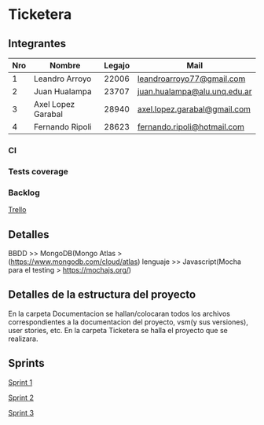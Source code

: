 # Ticketera

## Integrantes
Nro | Nombre | Legajo | Mail
----|--------|--------|------
1 | Leandro Arroyo | 22006 | leandroarroyo77@gmail.com
2 | Juan Hualampa | 23707 | juan.hualampa@alu.unq.edu.ar
3 | Axel Lopez Garabal | 28940 | axel.lopez.garabal@gmail.com
4 | Fernando Ripoli | 28623 | fernando.ripoli@hotmail.com

### CI

### Tests coverage

### Backlog
[Trello](https://trello.com/b/WCATcekV)


## Detalles
  BBDD >> MongoDB(Mongo Atlas > (https://www.mongodb.com/cloud/atlas)
  lenguaje >> Javascript(Mocha para el testing > https://mochajs.org/)


## Detalles de la estructura del proyecto

En la carpeta Documentacion se hallan/colocaran todos los archivos correspondientes a la documentacion del proyecto, vsm(y sus versiones), user stories, etc. En la carpeta Ticketera se halla el proyecto que se realizara.


## Sprints
[Sprint 1](Documentation/sprints/sprint1)

[Sprint 2](Documentation/sprints/sprint2)

[Sprint 3](Documentation/sprints/sprint3)

